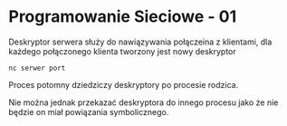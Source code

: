 # Programowanie Sieciowe - 01
Deskryptor serwera służy do nawiązywania połączeina z klientami, dla każdego połączonego klienta tworzony jest nowy deskryptor

`nc serwer port`

Proces potomny dziedziczy deskryptory po procesie rodzica.

Nie można jednak przekazać deskryptora do innego procesu jako że nie będzie on miał powiązania symbolicznego.

